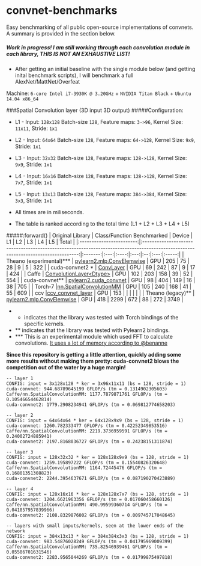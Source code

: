 convnet-benchmarks
==================

Easy benchmarking of all public open-source implementations of convnets.
A summary is provided in the section below.


##### Work in progress! I am still working through each convolution module in each library, THIS IS NOT AN EXHAUSTIVE LIST!

* After getting an initial baseline with the single module below (and getting inital benchmark scripts), I will benchmark a full AlexNet/MattNet/Overfeat 

Machine: `6-core Intel i7-3930K @ 3.20GHz` + `NVIDIA Titan Black` + `Ubuntu 14.04 x86_64`

###Spatial Convolution layer (3D input 3D output)
#####Configuration: 
* L1 - Input: `128x128` Batch-size `128`, Feature maps:    `3->96`,  Kernel Size: `11x11`,  Stride: `1x1`
* L2 - Input: `64x64`   Batch-size `128`, Feature maps:  `64->128`,  Kernel Size:   `9x9`,  Stride: `1x1`
* L3 - Input: `32x32`   Batch-size `128`, Feature maps: `128->128`,  Kernel Size:   `9x9`,  Stride: `1x1`
* L4 - Input: `16x16`   Batch-size `128`, Feature maps: `128->128`,  Kernel Size:   `7x7`,  Stride: `1x1`
* L5 - Input: `13x13`   Batch-size `128`, Feature maps: `384->384`,  Kernel Size:   `3x3`,  Stride: `1x1`

* All times are in miliseconds.
* The table is ranked according to the total time (L1 + L2 + L3 + L4 + L5)

#####:forward()
| Original Library         | Class/Function Benchmarked                                                                                                        | Device  |  L1 |  L2 |  L3 |  L4 | L5  | Total |
|:------------------------:|:---------------------------------------------------------------------------------------------------------------------------------:|:-------:|:---:|:----:|:---:|:--:|:---:|:-----:|
| Theano (experimental)*** | [pylearn2.mlp.ConvElemwise](https://github.com/Theano/Theano/blob/master/theano/sandbox/cuda/fftconv.py)                          |  GPU    | 205 | 75   |  28 |  9 | 5   |   322 |
| cuda-convnet2 *          | [ConvLayer](https://github.com/soumith/cuda-convnet2.torch/blob/master/cudaconv3/src/filter_acts.cu)                              |  GPU    | 69  | 242  |  87 |  9 | 17  |   424 |
| Caffe                    | [ConvolutionLayer\<Dtype>](https://github.com/BVLC/caffe/blob/master/src/caffe/layers/conv_layer.cu)                              |  GPU    | 102 |  203 | 158 | 39 |  52 |   554 |
| cuda-convnet**           | [pylearn2.cuda_convnet](https://github.com/lisa-lab/pylearn2/blob/master/pylearn2/sandbox/cuda_convnet/filter_acts.cu)  |  GPU    | 98  | 404  | 149 | 16 | 38  |   705 |
| Torch-7                  |[nn.SpatialConvolutionMM](https://github.com/torch/cunn/blob/master/SpatialConvolutionMM.cu)                                       |  GPU    | 105 | 240  | 168 | 41 | 55  |   609 |
| ccv                      |[ccv_convnet_layer](https://github.com/liuliu/ccv/blob/unstable/lib/cuda/cwc_convnet.cu)                                           |  GPU    | 153 |      |     |    |     |       |
| Theano (legacy)**        | [pylearn2.mlp.ConvElemwise](https://github.com/lisa-lab/pylearn2/blob/master/pylearn2/models/mlp.py#L3080)                        |  GPU    | 418 | 2299 | 672 | 88 | 272 |  3749 |


* * indicates that the library was tested with Torch bindings of the specific kernels.
* ** indicates that the library was tested with Pylearn2 bindings. 
* *** This is an experimental module which used FFT to calculate convolutions. [It uses a lot of memory according to @benanne](https://github.com/soumith/convnet-benchmarks/pull/5#issuecomment-50548946)

**Since this repository is getting a little attention, quickly adding some more results without making them pretty:
cuda-convnet2 blows the competition out of the water by a huge margin!**
```
-- layer 1
CONFIG: input = 3x128x128 * ker = 3x96x11x11 (bs = 128, stride = 1)
cuda-convnet: 944.68789645199 GFLOP/s (tm = 0.1314902305603)
Caffe/nn.SpatialConvolutionMM: 1177.7879871761 GFLOP/s (tm = 0.10546654462814)
cuda-convnet2: 1779.2908234941 GFLOP/s (tm = 0.069812774658203)

-- layer 2
CONFIG: input = 64x64x64 * ker = 64x128x9x9 (bs = 128, stride = 1)
cuda-convnet: 1260.782333477 GFLOP/s (tm = 0.42252349853516)
Caffe/nn.SpatialConvolutionMM: 2219.3736959591 GFLOP/s (tm = 0.24002724885941)
cuda-convnet2: 2197.8168036727 GFLOP/s (tm = 0.24238151311874)

-- layer 3
CONFIG: input = 128x32x32 * ker = 128x128x9x9 (bs = 128, stride = 1)
cuda-convnet: 1259.195897222 GFLOP/s (tm = 0.15540826320648)
Caffe/nn.SpatialConvolutionMM: 1164.72445476 GFLOP/s (tm = 0.16801351308823)  
cuda-convnet2: 2244.3954637671 GFLOP/s (tm = 0.087190270423889)

-- layer 4
CONFIG: input = 128x16x16 * ker = 128x128x7x7 (bs = 128, stride = 1)
cuda-convnet: 1204.6621963356 GFLOP/s (tm = 0.017060458660126)
Caffe/nn.SpatialConvolutionMM: 490.99599360714 GFLOP/s (tm = 0.041857957839966)
cuda-convnet2: 2108.8329876002 GFLOP/s (tm = 0.009745717048645)

-- layers with small inputs/kernels, seen at the lower ends of the network
CONFIG: input = 384x13x13 * ker = 384x384x3x3 (bs = 128, stride = 1)
cuda-convnet: 983.54876028249 GFLOP/s (tm = 0.041795969009399)
Caffe/nn.SpatialConvolutionMM: 735.82546939461 GFLOP/s (tm = 0.05586701631546)
cuda-convnet2: 2283.9565044269 GFLOP/s (tm = 0.01799875497818)
```
